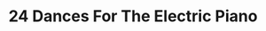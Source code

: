 ---
ee_id: '4194'
site: '1'
type: '2'
long_id: 2013-218 24 Dances For The Electric Piano (Composition)
url: 2013-218-24-dances-for-the-electric-piano
year: '2013'
medium: Piano suite
commission:
add_credit:
dims:
pitch:
ps:
live_url:
related: "[4138] [2013-115-24-Dances-For-The-Electric-Piano] 2013-015 24 Dances For
  The Electric Piano (SRF-001)"
title: '24 Dances For The Electric Piano '
youtube:
imgs: 24-dances-2013-218-sheet-music-database-ih.jpg
subheading: "(Composition)"
year2: '2013'
download: 24-dances-2013-015-sheet-music-master.pdf
add_credits:
related_code:
! '':
layout: things-i-made
---